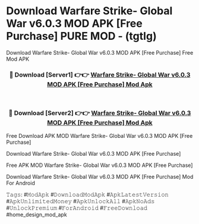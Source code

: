 # Download Warfare Strike- Global War v6.0.3 MOD APK [Free Purchase] PURE MOD - (tgtlg)
Download Warfare Strike- Global War v6.0.3 MOD APK [Free Purchase] Free Mod APK

<div align="center">
<h3>🔴 Download [Server1] 👉👉 <a href="https://apk-comot.site?title=Warfare_Strike-_Global_War_v6.0.3_MOD_APK_[Free_Purchase]">Warfare Strike- Global War v6.0.3 MOD APK [Free Purchase] Mod Apk</a></h3><br>

<h3>🔴 Download [Server2] 👉👉 <a href="https://apk-comot.site?title=Warfare_Strike-_Global_War_v6.0.3_MOD_APK_[Free_Purchase]">Warfare Strike- Global War v6.0.3 MOD APK [Free Purchase] Mod Apk</a></h3>
</div>


Free Download APK MOD Warfare Strike- Global War v6.0.3 MOD APK [Free Purchase]

Download Warfare Strike- Global War v6.0.3 MOD APK [Free Purchase] 

Free APK MOD Warfare Strike- Global War v6.0.3 MOD APK [Free Purchase] 

Download Warfare Strike- Global War v6.0.3 MOD APK [Free Purchase] Mod For Android

𝚃𝚊𝚐𝚜: #𝙼𝚘𝚍𝙰𝚙𝚔 #𝙳𝚘𝚠𝚗𝚕𝚘𝚊𝚍𝙼𝚘𝚍𝙰𝚙𝚔 #𝙰𝚙𝚔𝙻𝚊𝚝𝚎𝚜𝚝𝚅𝚎𝚛𝚜𝚒𝚘𝚗 #𝙰𝚙𝚔𝚄𝚗𝚕𝚒𝚖𝚒𝚝𝚎𝚍𝙼𝚘𝚗𝚎𝚢 #𝙰𝚙𝚔𝚄𝚗𝚕𝚘𝚌𝚔𝙰𝚕𝚕 #𝙰𝚙𝚔𝙽𝚘𝙰𝚍𝚜 #𝚄𝚗𝚕𝚘𝚌𝚔𝙿𝚛𝚎𝚖𝚒𝚞𝚖 #𝙵𝚘𝚛𝙰𝚗𝚍𝚛𝚘𝚒𝚍 #𝙵𝚛𝚎𝚎𝙳𝚘𝚠𝚗𝚕𝚘𝚊𝚍 #home_design_mod_apk